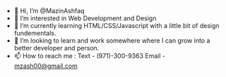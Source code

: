 - 👋 Hi, I’m @MazinAshfaq
- 👀 I’m interested in Web Development and Design
- 🌱 I’m currently learning HTML/CSS/Javascript with a little bit of design fundementals.
- 💞️ I’m looking to learn and work somewhere where I can grow into a better developer and person. 
- 📫 How to reach me :
Text - (971)-300-9363
Email - mzash00@gmail.com

